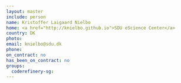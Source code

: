 ```yaml
---
layout: master
include: person
name: Kristoffer Laigaard Nielbo
home: <a href="http://knielbo.github.io">SDU eScience Center</a>
country: DK
photo:
email: knielbo@sdu.dk
phone:
on_contract: no
has_been_on_contract: no
groups:
  coderefinery-sg:
---
```


